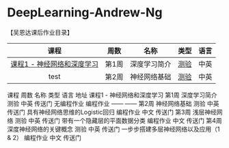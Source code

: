 # DeepLearning-Andrew-Ng

【吴恩达课后作业目录】

|        课程       |        周数       |       名称      |      类型      |      语言      | 
| :---------------: | :--------------: | :-------------: | :-----------: | :------------: |
| [课程1 - 神经网络和深度学习](https://mooc.study.163.com/learn/2001281002?tid=2403023003#/learn/announce) | 第1周 | 深度学习简介 | [测验](https://blog.csdn.net/u013733326/article/details/79862336) | 中英 |
| test                                                                                                   | 第2周 | 神经网络基础 | [测验](https://blog.csdn.net/u013733326/article/details/79865858) | 中英 |



课程	周数	名称	类型	语言	地址
课程1 - 神经网络和深度学习	第1周	深度学习简介	测验	中英	传送门
无编程作业	编程作业	——	——
第2周	神经网络基础	测验	中英	传送门
具有神经网络思维的Logistic回归	编程作业	中文	传送门
第3周	浅层神经网络	测验	中英	传送门
带有一个隐藏层的平面数据分类	编程作业	中文	传送门
第4周	深度神经网络的关键概念	测验	中英	传送门
一步步搭建多层神经网络以及应用（1 & 2）	编程作业	中文	传送门
